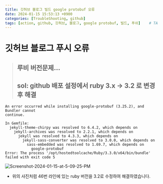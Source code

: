 ```yaml
---
title: 깃허브 블로그 빌드 google protobuf 오류
date: 2024-01-15 15:53:13 +0900
categories: [TroubleShooting, github]
tags: [action, github, 깃허브, 블로그, google protobuf, 빌드, 푸쉬]    # TAG names should always be lowercase
---
```


# 깃허브 블로그 푸시 오류

> ## 루비 버전문제...
> ## sol: github 배포 설정에서 ruby 3.x -> 3.2 로 변경 후 해결

```
An error occurred while installing google-protobuf (3.25.2), and Bundler cannot
continue.

In Gemfile:
  jekyll-theme-chirpy was resolved to 6.4.2, which depends on
    jekyll-archives was resolved to 2.2.1, which depends on
      jekyll was resolved to 4.3.3, which depends on
        jekyll-sass-converter was resolved to 3.0.0, which depends on
          sass-embedded was resolved to 1.69.7, which depends on
            google-protobuf
Error: The process '/opt/hostedtoolcache/Ruby/3.3.0/x64/bin/bundle' failed with exit code 5
```

<div>
<img src="https://i.ibb.co/2hZv5fN/Screenshot-2024-01-15-at-5-09-25-PM.png" alt="Screenshot-2024-01-15-at-5-09-25-PM">
</div>

* 위의 사진처럼 46번 라인에 있는 ruby 버전을 3.2로 수정하여 해결하였습니다. 
